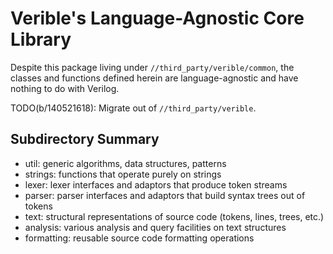 # Verible's Language-Agnostic Core Library

Despite this package living under `//third_party/verible/common`, the classes
and functions defined herein are language-agnostic and have nothing to do with
Verilog.

TODO(b/140521618): Migrate out of `//third_party/verible`.

## Subdirectory Summary

*   util: generic algorithms, data structures, patterns
*   strings: functions that operate purely on strings
*   lexer: lexer interfaces and adaptors that produce token streams
*   parser: parser interfaces and adaptors that build syntax trees out of tokens
*   text: structural representations of source code (tokens, lines, trees, etc.)
*   analysis: various analysis and query facilities on text structures
*   formatting: reusable source code formatting operations
